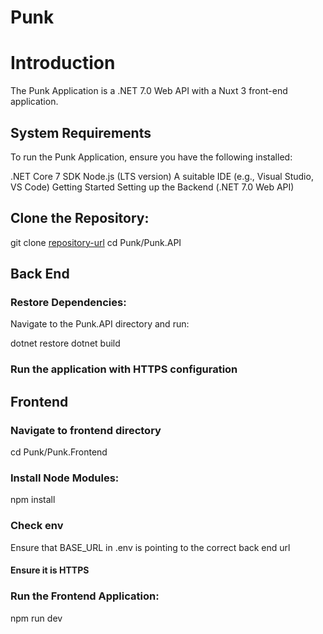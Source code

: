 # Punk



# Introduction
The Punk Application is a .NET 7.0 Web API with a Nuxt 3 front-end application.

## System Requirements
To run the Punk Application, ensure you have the following installed:

.NET Core 7 SDK
Node.js (LTS version)
A suitable IDE (e.g., Visual Studio, VS Code)
Getting Started
Setting up the Backend (.NET 7.0 Web API)

## Clone the Repository:

git clone [repository-url](https://github.com/Mlrobinson1993/Punk.git)
cd Punk/Punk.API

## Back End

### Restore Dependencies:

Navigate to the Punk.API directory and run:

dotnet restore
dotnet build

### **Run the application with HTTPS configuration**


## Frontend

### Navigate to frontend directory

cd Punk/Punk.Frontend

### Install Node Modules:

npm install

### Check env 

Ensure that BASE_URL in .env is pointing to the correct back end url 

#### Ensure it is HTTPS

### Run the Frontend Application:
npm run dev
